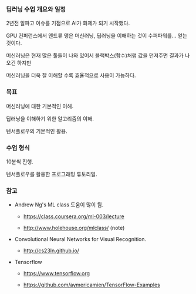 ### 딥러닝 수업 개요와 일정

2년전 알파고 이슈를 기점으로 AI가 화제가 되기 시작했다.

GPU 컨퍼런스에서 앤드류 앵은 머신러닝, 딥러닝을 이해하는 것이 수퍼파워를... 얻는 것이다.

머신러닝은 현재 많은 툴들이 나와 있어서 블랙박스(함수)처럼 값을 던져주면 결과가 나오긴 하지만

머신러닝을 더욱 잘 이해할  수록 효율적으로 사용이 가능하다.



### 목표

머신러닝에 대한 기본적인 이해.

딥러닝을 이해하기 위한 알고리즘의 이해.

텐서플로우의 기본적인 활용.



### 수업 형식

10분씩 진행.

텐서플로우를 활용한 프로그래밍 튜토리얼.



### 참고

- Andrew Ng's ML class 도움이 많이 됨.

	- https://class.coursera.org/ml-003/lecture

	- http://www.holehouse.org/mlclass/ (note)



- Convolutional Neural Networks for Visual Recognition.

	- http://cs23In.github.io/



- Tensorflow

	- https://www.tensorflow.org

	- https://github.com/aymericamien/TensorFlow-Examples
